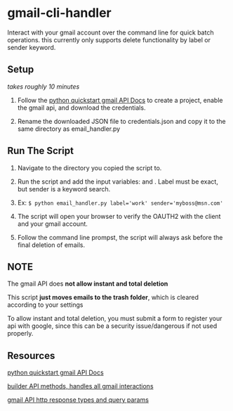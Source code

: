 # gmail-cli-handler
Interact with your gmail account over the command line for quick batch operations. this currently only supports delete functionality by label or sender keyword.

## Setup

 *takes roughly 10 minutes*

1. Follow the [python quickstart gmail API Docs](https://developers.google.com/gmail/api/quickstart/python#step_1_turn_on_the) to create a project, enable the gmail api, and download the credentials.

2. Rename the downloaded JSON file to credentials.json and copy it to the same directory as email_handler.py

## Run The Script

1. Navigate to the directory you copied the script to.

2. Run the script and add the input variables: <label> and <sender>. Label must be exact, but sender is a keyword search.
 
3. Ex: `$ python email_handler.py label='work' sender='myboss@msn.com'`

4. The script will open your browser to verify the OAUTH2 with the client and your gmail account.

5. Follow the command line prompst, the script will always ask before the final deletion of emails.

## NOTE
The gmail API does **not allow instant and total deletion**

This script **just moves emails to the trash folder**, which is cleared according to your settings

To allow instant and total deletion, you must submit a form to register your api with google,
since this can be a security issue/dangerous if not used properly.

## Resources

[python quickstart gmail API Docs](https://developers.google.com/gmail/api/quickstart/python#step_1_turn_on_the)

[builder API methods, handles all gmail interactions](https://developers.google.com/apis-explorer/#search/gmail/)

[gmail API http response types and query params](https://developers.google.com/gmail/api/v1/reference/users/messages#resource)
